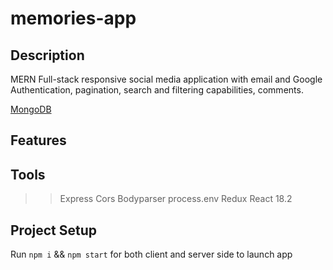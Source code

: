 # memories-app

## Description 
MERN Full-stack responsive social media application with email and Google Authentication, pagination, search and filtering capabilities, comments. 


[MongoDB](https://www.mongodb.com/atlas/database)

## Features

## Tools
>> Express
>> Cors
>> Bodyparser
>> process.env
>> Redux
>> React 18.2

## Project Setup

Run `npm i` && `npm start` for both client and server side to launch app